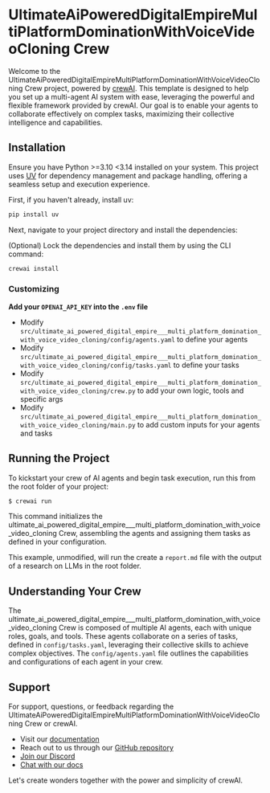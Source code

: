 # UltimateAiPoweredDigitalEmpireMultiPlatformDominationWithVoiceVideoCloning Crew

Welcome to the UltimateAiPoweredDigitalEmpireMultiPlatformDominationWithVoiceVideoCloning Crew project, powered by [crewAI](https://crewai.com). This template is designed to help you set up a multi-agent AI system with ease, leveraging the powerful and flexible framework provided by crewAI. Our goal is to enable your agents to collaborate effectively on complex tasks, maximizing their collective intelligence and capabilities.

## Installation

Ensure you have Python >=3.10 <3.14 installed on your system. This project uses [UV](https://docs.astral.sh/uv/) for dependency management and package handling, offering a seamless setup and execution experience.

First, if you haven't already, install uv:

```bash
pip install uv
```

Next, navigate to your project directory and install the dependencies:

(Optional) Lock the dependencies and install them by using the CLI command:
```bash
crewai install
```
### Customizing

**Add your `OPENAI_API_KEY` into the `.env` file**

- Modify `src/ultimate_ai_powered_digital_empire___multi_platform_domination_with_voice_video_cloning/config/agents.yaml` to define your agents
- Modify `src/ultimate_ai_powered_digital_empire___multi_platform_domination_with_voice_video_cloning/config/tasks.yaml` to define your tasks
- Modify `src/ultimate_ai_powered_digital_empire___multi_platform_domination_with_voice_video_cloning/crew.py` to add your own logic, tools and specific args
- Modify `src/ultimate_ai_powered_digital_empire___multi_platform_domination_with_voice_video_cloning/main.py` to add custom inputs for your agents and tasks

## Running the Project

To kickstart your crew of AI agents and begin task execution, run this from the root folder of your project:

```bash
$ crewai run
```

This command initializes the ultimate_ai_powered_digital_empire___multi_platform_domination_with_voice_video_cloning Crew, assembling the agents and assigning them tasks as defined in your configuration.

This example, unmodified, will run the create a `report.md` file with the output of a research on LLMs in the root folder.

## Understanding Your Crew

The ultimate_ai_powered_digital_empire___multi_platform_domination_with_voice_video_cloning Crew is composed of multiple AI agents, each with unique roles, goals, and tools. These agents collaborate on a series of tasks, defined in `config/tasks.yaml`, leveraging their collective skills to achieve complex objectives. The `config/agents.yaml` file outlines the capabilities and configurations of each agent in your crew.

## Support

For support, questions, or feedback regarding the UltimateAiPoweredDigitalEmpireMultiPlatformDominationWithVoiceVideoCloning Crew or crewAI.
- Visit our [documentation](https://docs.crewai.com)
- Reach out to us through our [GitHub repository](https://github.com/joaomdmoura/crewai)
- [Join our Discord](https://discord.com/invite/X4JWnZnxPb)
- [Chat with our docs](https://chatg.pt/DWjSBZn)

Let's create wonders together with the power and simplicity of crewAI.
